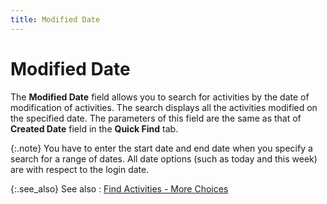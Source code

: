```yaml
---
title: Modified Date
---
```


# Modified Date


The **Modified Date** field allows  you to search for activities by the date of modification of activities.  The search displays all the activities modified on the specified date.  The parameters of this field are the same as that of **Created Date**  field in the **Quick Find** tab.


{:.note}
You have to enter the start date and end date when you specify a search  for a range of dates. All date options (such as today and this week) are  with respect to the login date.


{:.see_also}
See also
: [Find  Activities - More Choices]({{site.crm_baseurl}}/standard-crm/bam/activity/find-function/find-activities/find_activities_more_choices.html)
